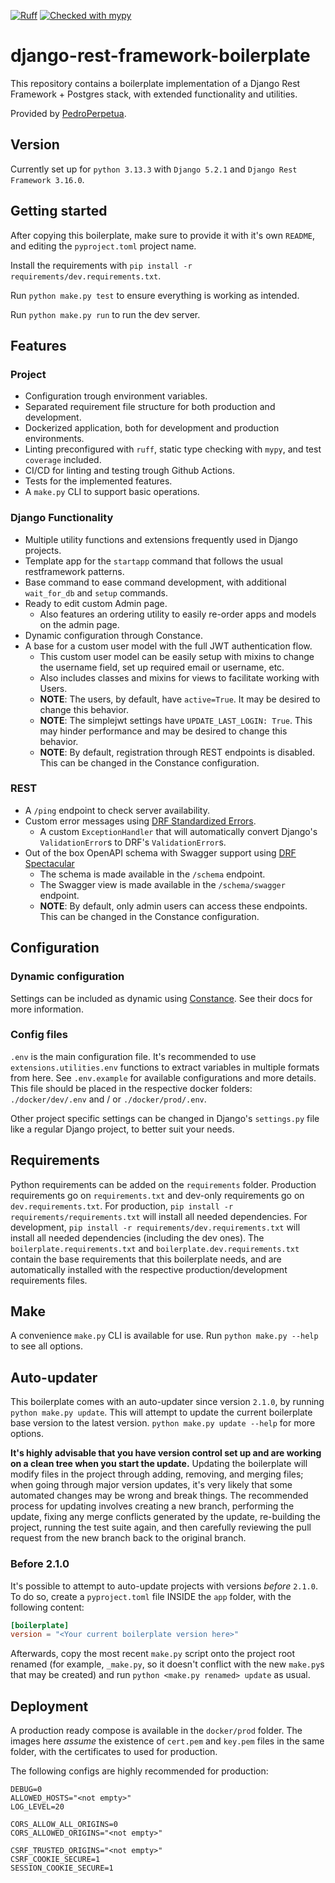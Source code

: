 [![Ruff](https://img.shields.io/endpoint?url=https://raw.githubusercontent.com/astral-sh/ruff/main/assets/badge/v2.json)](https://github.com/astral-sh/ruff)
[![Checked with mypy](https://www.mypy-lang.org/static/mypy_badge.svg)](https://mypy-lang.org/)

django-rest-framework-boilerplate
===
This repository contains a boilerplate implementation of a Django Rest Framework + Postgres stack, with extended functionality and utilities.

Provided by [PedroPerpetua](https://github.com/PedroPerpetua).


## Version
Currently set up for `python 3.13.3` with `Django 5.2.1` and `Django Rest Framework 3.16.0`.


## Getting started
After copying this boilerplate, make sure to provide it with it's own `README`, and editing the `pyproject.toml` project name.

Install the requirements with `pip install -r requirements/dev.requirements.txt`.

Run `python make.py test` to ensure everything is working as intended.

Run `python make.py run` to run the dev server.


## Features

### Project
- Configuration trough environment variables.
- Separated requirement file structure for both production and development.
- Dockerized application, both for development and production environments.
- Linting preconfigured with `ruff`, static type checking with `mypy`, and test `coverage` included.
- CI/CD for linting and testing trough Github Actions.
- Tests for the implemented features.
- A `make.py` CLI to support basic operations.

### Django Functionality
- Multiple utility functions and extensions frequently used in Django projects.
- Template app for the `startapp` command that follows the usual restframework patterns.
- Base command to ease command development, with additional `wait_for_db` and `setup` commands.
- Ready to edit custom Admin page.
  - Also features an ordering utility to easily re-order apps and models on the admin page.
- Dynamic configuration through Constance.
- A base for a custom user model with the full JWT authentication flow.
  - This custom user model can be easily setup with mixins to change the username field, set up required email or username, etc.
  - Also includes classes and mixins for views to facilitate working with Users.
  - **NOTE**: The users, by default, have `active=True`. It may be desired to change this behavior.
  - **NOTE**: The simplejwt settings have `UPDATE_LAST_LOGIN: True`. This may hinder performance and may be desired to change this behavior.
  - **NOTE**: By default, registration through REST endpoints is disabled. This can be changed in the Constance configuration.

### REST
- A `/ping` endpoint to check server availability.
- Custom error messages using [DRF Standardized Errors](https://github.com/ghazi-git/drf-standardized-errors).
  - A custom `ExceptionHandler` that will automatically convert Django's `ValidationError`s to DRF's `ValidationError`s.
- Out of the box OpenAPI schema with Swagger support using [DRF Spectacular](https://github.com/tfranzel/drf-spectacular)
  - The schema is made available in the `/schema` endpoint.
  - The Swagger view is made available in the `/schema/swagger` endpoint.
  - **NOTE**: By default, only admin users can access these endpoints. This can be changed in the Constance configuration.


## Configuration

### Dynamic configuration
Settings can be included as dynamic using [Constance](https://github.com/jazzband/django-constance). See their docs for more information.

### Config files
`.env` is the main configuration file. It's recommended to use `extensions.utilities.env` functions to extract variables in multiple formats from here. See `.env.example` for available configurations and more details. This file should be placed in the respective docker folders: `./docker/dev/.env` and / or `./docker/prod/.env`.

Other project specific settings can be changed in Django's `settings.py` file like a regular Django project, to better suit your needs.


## Requirements
Python requirements can be added on the `requirements` folder. Production requirements go on `requirements.txt` and dev-only requirements go on `dev.requirements.txt`. For production, `pip install -r requirements/requirements.txt` will install all needed dependencies. For development, `pip install -r requirements/dev.requirements.txt` will install all needed dependencies (including the dev ones). The `boilerplate.requirements.txt` and `boilerplate.dev.requirements.txt` contain the base requirements that this boilerplate needs, and are automatically installed with the respective production/development requirements files.


## Make
A convenience `make.py` CLI is available for use. Run `python make.py --help` to see all options.


## Auto-updater
This boilerplate comes with an auto-updater since version `2.1.0`, by running `python make.py update`. This will attempt to update the current boilerplate base version to the latest version. `python make.py update --help` for more options.

**It's highly advisable that you have version control set up and are working on a clean tree when you start the update.** Updating the boilerplate will modify files in the project through adding, removing, and merging files; when going through major version updates, it's very likely that some automated changes may be wrong and break things. The recommended process for updating involves creating a new branch, performing the update, fixing any merge conflicts generated by the update, re-building the project, running the test suite again, and then carefully reviewing the pull request from the new branch back to the original branch.

### Before 2.1.0
It's possible to attempt to auto-update projects with versions _before_ `2.1.0`. To do so, create a `pyproject.toml` file INSIDE the `app` folder, with the following content:
```toml
[boilerplate]
version = "<Your current boilerplate version here>"
```

Afterwards, copy the most recent `make.py` script onto the project root renamed (for example, `_make.py`, so it doesn't conflict with the new `make.py`s that may be created) and run `python <make.py renamed> update` as usual.


## Deployment
A production ready compose is available in the `docker/prod` folder. The images here _assume_ the existence of `cert.pem` and `key.pem` files in the same folder, with the certificates to used for production.

The following configs are highly recommended for production:
```env
DEBUG=0
ALLOWED_HOSTS="<not empty>"
LOG_LEVEL=20

CORS_ALLOW_ALL_ORIGINS=0
CORS_ALLOWED_ORIGINS="<not empty>"

CSRF_TRUSTED_ORIGINS="<not empty>"
CSRF_COOKIE_SECURE=1
SESSION_COOKIE_SECURE=1
```
